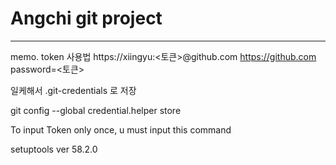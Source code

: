 # Angchi git project


---
memo.
token 사용법
https://xiingyu:<토큰>@github.com
https://github.com password=<토큰>

일케해서 .git-credentials 로 저장


git config --global credential.helper store

To input Token only once, u must input this command

setuptools ver 58.2.0
